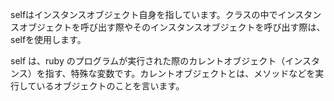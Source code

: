 selfはインスタンスオブジェクト自身を指しています。クラスの中でインスタンスオブジェクトを呼び出す際やそのインスタンスオブジェクトを呼び出す際は、selfを使用します。

self は、ruby のプログラムが実行された際のカレントオブジェクト（インスタンス）を指す、特殊な変数です。カレントオブジェクトとは、メソッドなどを実行しているオブジェクトのことを言います。

